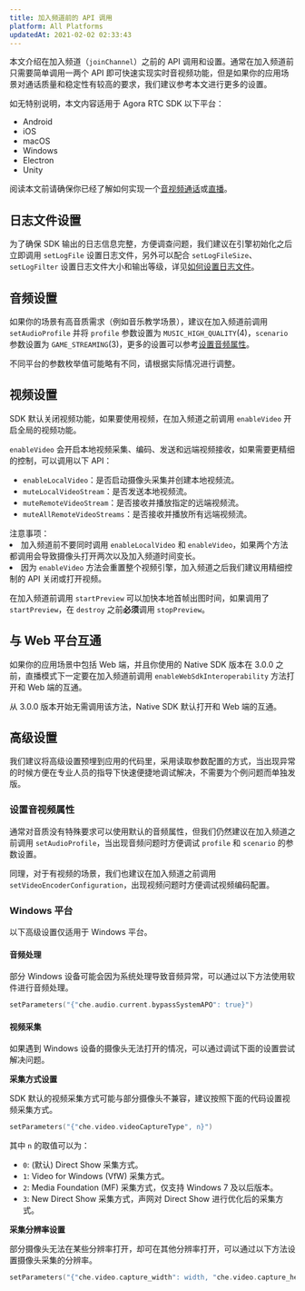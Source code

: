 ```yaml
---
title: 加入频道前的 API 调用
platform: All Platforms
updatedAt: 2021-02-02 02:33:43
---
```


本文介绍在加入频道（`joinChannel`）之前的 API 调用和设置。通常在加入频道前只需要简单调用一两个 API 即可快速实现实时音视频功能，但是如果你的应用场景对通话质量和稳定性有较高的要求，我们建议参考本文进行更多的设置。

如无特别说明，本文内容适用于 Agora RTC SDK 以下平台：

- Android
- iOS
- macOS
- Windows
- Electron
- Unity

<div class="alert note">阅读本文前请确保你已经了解如何实现一个<a href="https://docs.agora.io/cn/Video/start_call_android?platform=Android">音视频通话</a>或<a href="https://docs.agora.io/cn/Interactive%20Broadcast/start_live_android?platform=Android">直播</a>。</div>

## 日志文件设置

为了确保 SDK 输出的日志信息完整，方便调查问题，我们建议在引擎初始化之后立即调用 `setLogFile` 设置日志文件，另外可以配合 `setLogFileSize`、`setLogFilter` 设置日志文件大小和输出等级，详见[如何设置日志文件](https://docs.agora.io/cn/faqs/logfile)。

## 音频设置

如果你的场景有高音质需求（例如音乐教学场景），建议在加入频道前调用 `setAudioProfile` 并将 `profile` 参数设置为 `MUSIC_HIGH_QUALITY`(4)，`scenario` 参数设置为 `GAME_STREAMING`(3)，更多的设置可以参考[设置音频属性](https://docs.agora.io/cn/Interactive%20Broadcast/audio_profile_android?platform=Android)。

<div class="alert note">不同平台的参数枚举值可能略有不同，请根据实际情况进行调整。</div>

## 视频设置

SDK 默认关闭视频功能，如果要使用视频，在加入频道之前调用 `enableVideo` 开启全局的视频功能。

`enableVideo` 会开启本地视频采集、编码、发送和远端视频接收，如果需要更精细的控制，可以调用以下 API：

- `enableLocalVideo`：是否启动摄像头采集并创建本地视频流。
- `muteLocalVideoStream`：是否发送本地视频流。
- `muteRemoteVideoStream`：是否接收并播放指定的远端视频流。
- `muteAllRemoteVideoStreams`：是否接收并播放所有远端视频流。

<div class="alert note">
	注意事项：
	<li>加入频道前不要同时调用 <code>enableLocalVideo</code> 和 <code>enableVideo</code>，如果两个方法都调用会导致摄像头打开两次以及加入频道时间变长。</li>
	<li>因为 <code>enableVideo</code> 方法会重置整个视频引擎，加入频道之后我们建议用精细控制的 API 关闭或打开视频。</li>
</div>

在加入频道前调用 `startPreview` 可以加快本地首帧出图时间，如果调用了 `startPreview`，在 `destroy` 之前**必须**调用 `stopPreview`。

## 与 Web 平台互通

如果你的应用场景中包括 Web 端，并且你使用的 Native SDK 版本在 3.0.0 之前，直播模式下一定要在加入频道前调用 `enableWebSdkInteroperability` 方法打开和 Web 端的互通。

<div class="alert info">从 3.0.0 版本开始无需调用该方法，Native SDK 默认打开和 Web 端的互通。</div>

## 高级设置

我们建议将高级设置预埋到应用的代码里，采用读取参数配置的方式，当出现异常的时候方便在专业人员的指导下快速便捷地调试解决，不需要为个例问题而单独发版。

### 设置音视频属性

通常对音质没有特殊要求可以使用默认的音频属性，但我们仍然建议在加入频道之前调用 `setAudioProfile`，当出现音频问题时方便调试 `profile` 和 `scenario` 的参数设置。

同理，对于有视频的场景，我们也建议在加入频道之前调用 `setVideoEncoderConfiguration`，出现视频问题时方便调试视频编码配置。

### Windows 平台

以下高级设置仅适用于 Windows 平台。

#### **音频处理**

部分 Windows 设备可能会因为系统处理导致音频异常，可以通过以下方法使用软件进行音频处理。

```c++
setParameters("{"che.audio.current.bypassSystemAPO": true}")
```

#### **视频采集**

如果遇到 Windows 设备的摄像头无法打开的情况，可以通过调试下面的设置尝试解决问题。

**采集方式设置**

SDK 默认的视频采集方式可能与部分摄像头不兼容，建议按照下面的代码设置视频采集方式。

```c++
setParameters("{"che.video.videoCaptureType", n}")
```

其中 `n` 的取值可以为：

- `0`: (默认) Direct Show 采集方式。
- `1`: Video for Windows (VfW) 采集方式。
- `2`: Media Foundation (MF) 采集方式，仅支持 Windows 7 及以后版本。
- `3`: New Direct Show 采集方式，声网对 Direct Show 进行优化后的采集方式。

**采集分辨率设置**

部分摄像头无法在某些分辨率打开，却可在其他分辨率打开，可以通过以下方法设置摄像头采集的分辨率。

```c++
setParameters("{"che.video.capture_width": width, "che.video.capture_height": height}")
```
